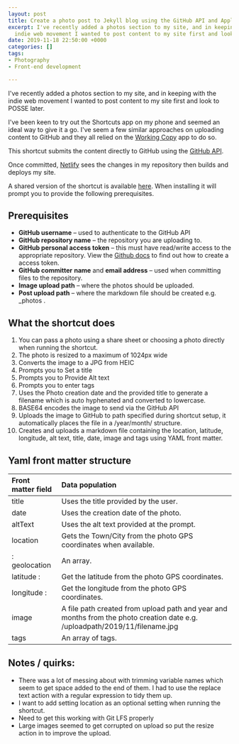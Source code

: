 ```yaml
---
layout: post
title: Create a photo post to Jekyll blog using the GitHub API and Apple Shortcuts
excerpt: I've recently added a photos section to my site, and in keeping with the
  indie web movement I wanted to post content to my site first and look to POSSE later.
date: 2019-11-18 22:50:00 +0000
categories: []
tags:
- Photography
- Front-end development

---
```

I've recently added a photos section to my site, and in keeping with the indie web movement I wanted to post content to my site first and look to POSSE later.

I've been keen to try out the Shortcuts app on my phone and seemed an ideal way to give it a go. I've seem a few similar approaches on uploading content to GitHub and they all relied on the [Working Copy](https://workingcopyapp.com/) app to do so.

This shortcut submits the content directly to GitHub using the [GitHub API](https://developer.github.com/v3/repos/contents/#create-or-update-a-file). 

Once committed, [Netlify](https://www.netlify.com/) sees the changes in my repository then builds and deploys my site.

A shared version of the shortcut is available [here](https://www.icloud.com/shortcuts/419cf74b2dfe4dad8f31fb38f64f6b50). When installing it will prompt you to provide the following prerequisites.

## Prerequisites
- **GitHub username** – used to authenticate to the GitHub API
- **GitHub repository name** – the repository you are uploading to.
- **GitHub personal access token** – this must have read/write access to the appropriate repository. View the [Github docs]() to find out how to create a access token.
- **GitHub committer** **name** and **email address** – used when committing files to the repository.
- **Image upload path** – where the photos should be uploaded.
- **Post upload path** – where the markdown file should be created e.g. _photos .

## What the shortcut does 

1. You can pass a photo using a share sheet or choosing a photo directly when running the shortcut.
2. The photo is resized to a maximum of 1024px wide
3. Converts the image to a JPG from HEIC
4. Prompts you to Set a title
5. Prompts you to Provide Alt text
6. Prompts you to enter tags
6. Uses the Photo creation date and the provided title to generate a filename which is auto hyphenated and converted to lowercase.
7. BASE64 encodes the image to send via the GitHub API
8. Uploads the image to GitHub to path specified during shortcut setup, it automatically places the file in a /year/month/ structure.
9. Creates and uploads a markdown file containing the location, latitude, longitude, alt text, title, date, image and tags using YAML front matter.


## Yaml front matter structure
| Front matter field | Data population |
|:--|:--|
| title | Uses the title provided by the user. |
| date | Uses the creation date of the photo. |
| altText | Uses the alt text provided at the prompt. |
| location | Gets the Town/City from the photo GPS coordinates when available. |
|: geolocation | An array. |
| latitude :| Get the latitude from the photo GPS coordinates. |
| longitude :| Get the longitude from the photo GPS coordinates. |
| image | A file path created from upload path and year and months from the photo creation date e.g. /uploadpath/2019/11/filename.jpg |
| tags | An array of tags.|


## Notes / quirks:

- There was a lot of messing about with trimming variable names which seem to get space added to the end of them. I had to use the replace text action with a regular expression to tidy them up.
- I want to add setting location as an optional setting when running the shortcut.
- Need to get this working with Git LFS properly
- Large images seemed to get corrupted on upload so put the resize action in to improve the upload.